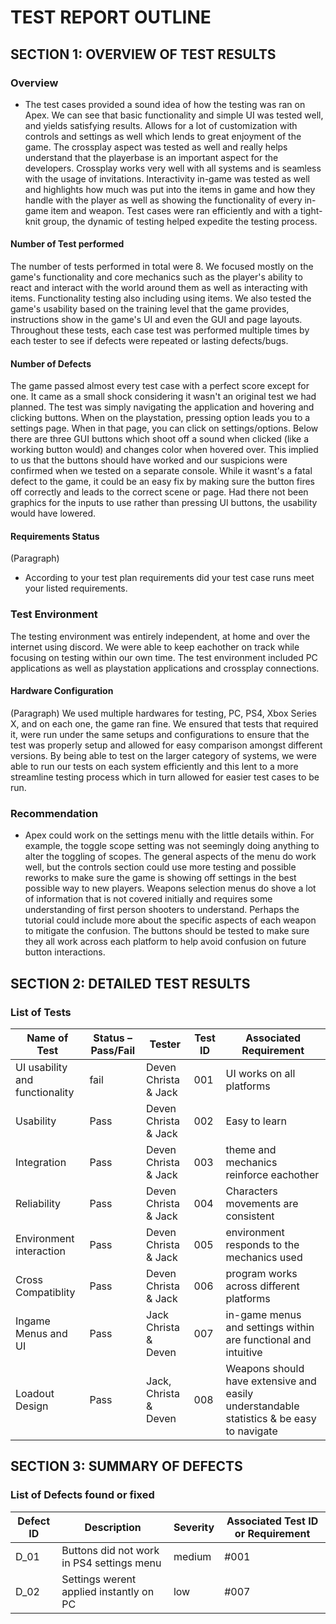# TEST REPORT OUTLINE

## SECTION 1: OVERVIEW OF TEST RESULTS

### Overview

* The test cases provided a sound idea of how the testing was ran on Apex. We can see that basic functionality and simple UI was tested well, and yields satisfying results. Allows for a lot of customization with controls and settings as well which lends to great enjoyment of the game. The crossplay aspect was tested as well and really helps understand that the playerbase is an important aspect for the developers. Crossplay works very well with all systems and is seamless with the usage of invitations. Interactivity in-game was tested as well and highlights how much was put into the items in game and how they handle with the player as well as showing the functionality of every in-game item and weapon. Test cases were ran efficiently and with a tight-knit group, the dynamic of testing helped expedite the testing process.

#### Number of Test performed
The number of tests performed in total were 8. We focused mostly on the game's functionality and core mechanics such as the player's ability to react and
interact with the world around them as well as interacting with items. Functionality testing also including using items.
We also tested the game's usability based on the training level that the game provides,
instructions show in the game's UI and even the GUI and page layouts. Throughout these tests, each case test was performed multiple times by each tester to see if
defects were repeated or lasting defects/bugs. 

#### Number of Defects

The game passed almost every test case with a perfect score except for one. It came as a small shock considering it wasn't an original test we had planned.
The test was simply navigating the application and hovering and clicking buttons. When on the playstation, pressing option leads you to a settings page.
When in that page, you can click on settings/options. Below there are three GUI buttons which shoot off a sound when clicked (like a working button would)
and changes color when hovered over. This implied to us that the buttons should have worked and our suspicions were confirmed when we tested on a separate console.
While it wasnt's a fatal defect to the game, it could be an easy fix by making sure the button fires off correctly and leads to the correct scene or page. Had there not been
graphics for the inputs to use rather than pressing UI buttons, the usability would have lowered.

#### Requirements Status

(Paragraph)
* According to your test plan requirements did your test case runs meet your listed requirements.

### Test Environment

The testing environment was entirely independent, at home and over the internet using discord. We were able to keep eachother on track 
while focusing on testing within our own time. The test environment included PC applications as well as playstation applications and crossplay
connections.

#### Hardware Configuration

(Paragraph)
We used multiple hardwares for testing, PC, PS4, Xbox Series X, and on each one, the game ran fine. We ensured that tests that required it, were run under the same setups and configurations to ensure that the test was properly setup and allowed for easy comparison amongst different versions. By being able to test on the larger category of systems, we were able to run our tests on each system efficiently and this lent to a more streamline testing process which in turn allowed for easier test cases to be run.

### Recommendation

* Apex could work on the settings menu with the little details within. For example, the toggle scope setting was not seemingly doing anything to alter the toggling of scopes. The general aspects of the menu do work well, but the controls section could use more testing and possible reworks to make sure the game is showing off settings in the best possible way to new players. Weapons selection menus do shove a lot of information that is not covered initially and requires some understanding of first person shooters to understand. Perhaps the tutorial could include more about the specific aspects of each weapon to mitigate the confusion. The buttons should be tested to make sure they all work across each platform to help avoid confusion on future button interactions.


## SECTION 2: DETAILED TEST RESULTS

### List of Tests

| Name of Test | Status – Pass/Fail | Tester | Test ID | Associated Requirement |
|---|---|---|---|---|
| UI usability and functionality| fail | Deven Christa & Jack| 001| UI works on all platforms |
|Usability| Pass | Deven Christa & Jack| 002| Easy to learn |
| Integration| Pass | Deven Christa & Jack | 003 | theme and mechanics reinforce eachother |
| Reliability| Pass | Deven Christa & Jack| 004| Characters movements are consistent |
| Environment interaction | Pass | Deven Christa & Jack| 005| environment responds to the mechanics used|
| Cross Compatiblity| Pass | Deven Christa & Jack| 006| program works across different platforms |
| Ingame Menus and UI| Pass | Jack Christa & Deven| 007| in-game menus and settings within are functional and intuitive |
| Loadout Design| Pass | Jack, Christa & Deven| 008| Weapons should have extensive and easily understandable statistics & be easy to navigate |

## SECTION 3: SUMMARY OF DEFECTS
### List of Defects found or fixed

| Defect ID | Description | Severity | Associated Test ID or Requirement |
|---|---|---|---|
| D_01| Buttons did not work in PS4 settings menu | medium | #001 |
| D_02| Settings werent applied instantly on PC| low | #007 |
